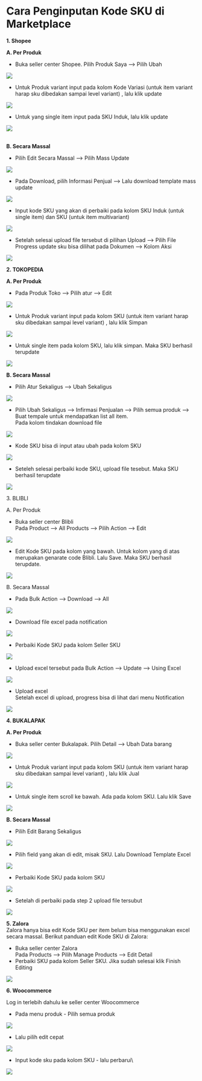 # Cara Penginputan Kode SKU di Marketplace

**1. Shopee**

**A. Per Produk**

* Buka seller center Shopee. Pilih Produk Saya --> Pilih Ubah

![](<../../.gitbook/assets/image (81).png>)

* Untuk Produk variant input pada kolom Kode Variasi (untuk item variant harap sku dibedakan sampai level variant) , lalu klik update

![](<../../.gitbook/assets/image (67).png>)

* Untuk yang single item input pada SKU Induk, lalu klik update

![](<../../.gitbook/assets/image (162).png>)

\
**B. Secara Massal**

* Pilih Edit Secara Massal --> Pilih Mass Update

![](<../../.gitbook/assets/image (253).png>)

* Pada Download, pilih Informasi Penjual --> Lalu download template mass update

![](<../../.gitbook/assets/image (129).png>)

* Input kode SKU yang akan di perbaiki pada kolom SKU Induk (untuk single item) dan SKU (untuk item multivariant)

![](<../../.gitbook/assets/image (80).png>)

* Setelah selesai upload file tersebut di pilihan Upload --> Pilih File\
  Progress update sku bisa dilihat pada Dokumen --> Kolom Aksi&#x20;

![](<../../.gitbook/assets/image (257).png>)

**2. TOKOPEDIA**

**A. Per Produk**

* Pada Produk Toko --> Pilih atur --> Edit

![](<../../.gitbook/assets/image (138).png>)

* Untuk Produk variant input pada kolom SKU (untuk item variant harap sku dibedakan sampai level variant) , lalu klik Simpan

![](<../../.gitbook/assets/image (188).png>)

* Untuk single item pada kolom SKU, lalu klik simpan. Maka SKU berhasil terupdate

![](<../../.gitbook/assets/image (151).png>)

**B. Secara Massal**

* Pilih Atur Sekaligus --> Ubah Sekaligus

![](<../../.gitbook/assets/image (244).png>)

* Pilih Ubah Sekaligus --> Infirmasi Penjualan --> Pilih semua produk --> Buat tempale untuk mendapatkan list all item.\
  Pada kolom tindakan download file

![](<../../.gitbook/assets/image (255).png>)

* Kode SKU bisa di input atau ubah pada kolom SKU

![](<../../.gitbook/assets/image (9).png>)

* Seteleh selesai perbaiki kode SKU, upload file tesebut. Maka SKU berhasil terupdate

![](<../../.gitbook/assets/image (75).png>)

3\. BLIBLI

A. Per Produk

* Buka seller center Blibli\
  Pada Product --> All Products --> Pilih Action --> Edit

![](<../../.gitbook/assets/image (225).png>)

* Edit Kode SKU pada kolom yang bawah. Untuk kolom yang di atas merupakan genarate code Blibli. Lalu Save. Maka SKU berhasil terupdate.

![](<../../.gitbook/assets/image (163).png>)

B. Secara Massal

* Pada Bulk Action --> Download --> All

![](<../../.gitbook/assets/image (246).png>)

* Download file excel pada notification

![](<../../.gitbook/assets/image (228).png>)

* Perbaiki Kode SKU pada kolom Seller SKU

![](<../../.gitbook/assets/image (107).png>)

* Upload excel tersebut pada Bulk Action --> Update --> Using Excel

![](<../../.gitbook/assets/image (196).png>)

* Upload excel\
  Setelah excel di upload, progress bisa di lihat dari menu Notification

![](<../../.gitbook/assets/image (122).png>)

**4. BUKALAPAK**

**A. Per Produk**

* Buka seller center Bukalapak. Pilih Detail --> Ubah Data barang

![](<../../.gitbook/assets/image (44).png>)

*   Untuk Produk variant input pada kolom SKU (untuk item variant harap sku dibedakan sampai level variant) , lalu klik Jual



![](<../../.gitbook/assets/image (141).png>)

* Untuk single item scroll ke bawah. Ada pada kolom SKU. Lalu klik Save

![](<../../.gitbook/assets/image (203).png>)

**B. Secara Massal**

* Pilih Edit Barang Sekaligus

![](<../../.gitbook/assets/image (234).png>)

* Pilih field yang akan di edit, misak SKU. Lalu Download Template Excel

![](<../../.gitbook/assets/image (95).png>)

* &#x20;Perbaiki Kode SKU pada kolom  SKU

![](<../../.gitbook/assets/image (144).png>)

* Setelah di perbaiki pada step 2 upload file tersubut

![](<../../.gitbook/assets/image (13) (1) (1).png>)

**5. Zalora**\
Zalora hanya bisa edit Kode SKU per item belum bisa menggunakan excel secara massal. Berikut panduan edit Kode SKU di Zalora:

* Buka seller center Zalora\
  Pada Products --> Pilih Manage Products --> Edit Detail
* Perbaiki SKU pada kolom Seller SKU. Jika sudah selesai klik Finish Editing

![](<../../.gitbook/assets/image (89).png>)

**6. Woocommerce**

Log in terlebih dahulu ke seller center Woocommerce&#x20;

* Pada menu produk - Pilih semua produk

![](<../../.gitbook/assets/image (411).png>)

* Lalu pilih edit cepat

![](<../../.gitbook/assets/image (413).png>)

* Input kode sku pada kolom SKU - lalu perbarui\


![](<../../.gitbook/assets/image (412).png>)
